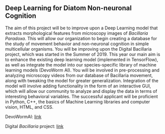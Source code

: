 ## Deep Learning for Diatom Non-neuronal Cognition

The aim of this project will be to improve upon a Deep Learning model that extracts morphological features from microscopy images of _Bacillaria Paradoxa_. This will allow our organization to begin creating a database for the study of movement behavior and non-neuronal cognition in simple multicellular organisms. You will be improving upon the Digital Bacillaria project, which was started in the Summer of 2019. This year our main aim is to enhance the existing deep learning model (implemented in TensorFlow), as well as integrate the model into our species-specific library of machine learning models (DevoWorm AI). You will be involved in pre-processing and analyzing microscopy videos from our database of Bacillaria movement, along with tweaking the model for greater generalization. Integration of the model will involve adding functionality in the form of an interactive GUI, which will allow our community to analyze and display the data in terms of interesting behavioral variables. The successful applicant will be proficient in Python, C++, the basics of Machine Learning libraries and computer vision, HTML, and CSS.

DevoWormAI: [link](https://devoworm.github.io/DevoWormAi/index.html)

Digital _Bacillaria_ project: [link](https://github.com/devoworm/Digital-Bacillaria)

